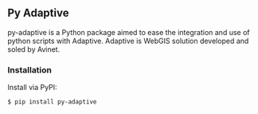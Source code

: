 ## Py Adaptive

py-adaptive is a Python package aimed to ease the integration and use of python
scripts with Adaptive. Adaptive is WebGIS solution developed and soled by
Avinet.

### Installation

Install via PyPI:

`$ pip install py-adaptive`
